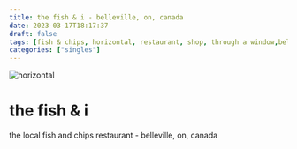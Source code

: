 ```yaml
---
title: the fish & i - belleville, on, canada
date: 2023-03-17T18:17:37
draft: false
tags: [fish & chips, horizontal, restaurant, shop, through a window,belleville,on, canada]
categories: ["singles"]
---
```

![horizontal](/p/sbr-20230317-1004322.jpg)
<!--more-->
# the fish & i
the local fish and chips restaurant - belleville, on, canada
